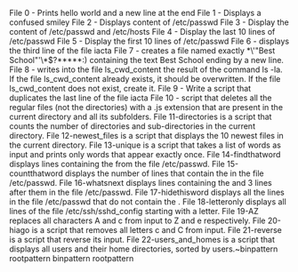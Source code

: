 

File 0 - Prints hello world and a new line at the end
File 1 - Displays a confused smiley
File 2 - Displays content of /etc/passwd
File 3 - Display the content of /etc/passwd and /etc/hosts
File 4 - Display the last 10 lines of /etc/passwd
File 5 - Display the first 10 lines of /etc/passwd
File 6 - displays the third line of the file iacta
File 7 -  creates a file named exactly \*\\'"Best School"\'\\*$\?\*\*\*\*\*:) containing the text Best School ending by a new line.
File 8 - writes into the file ls_cwd_content the result of the command ls -la. If the file ls_cwd_content already exists, it should be overwritten. If the file ls_cwd_content does not exist, create it.
File 9 - Write a script that duplicates the last line of the file iacta
File 10 -  script that deletes all the regular files (not the directories) with a .js extension that are present in the current directory and all its subfolders.
File 11-directories is a script that counts the number of directories and sub-directories in the current directory.
File 12-newest_files is a script that displays the 10 newest files in the current directory.
File 13-unique is a script that takes a list of words as input and prints only words that appear exactly once.
File 14-findthatword displays lines containing the  from the file /etc/passwd.
File 15-countthatword displays the number of lines that contain the  in the file /etc/passwd.
File 16-whatsnext displays lines containing the  and 3 lines after them in the file /etc/passwd.
File 17-hidethisword displays all the lines in the file /etc/passwd that do not contain the .
File 18-letteronly displays all lines of the file /etc/ssh/sshd_config starting with a letter.
File 19-AZ replaces all characters A and c from input to Z and e respectively.
File 20-hiago is a script that removes all letters c and C from input.
File 21-reverse is a script that reverse its input.
File 22-users_and_homes is a script that displays all users and their home directories, sorted by users.~binpattern rootpattern binpattern rootpattern 